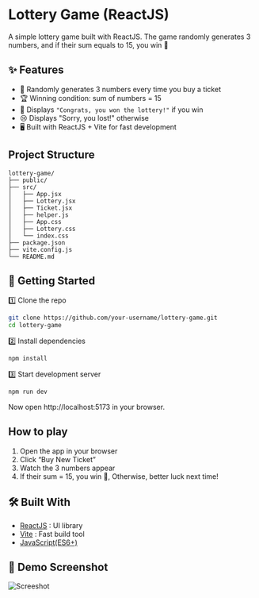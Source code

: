 # Lottery Game (ReactJS)

A simple lottery game built with ReactJS.
The game randomly generates 3 numbers, and if their sum equals to 15, you win 🎉

## ✨ Features

- 🎲 Randomly generates 3 numbers every time you buy a ticket
- 🏆 Winning condition: sum of numbers = 15
- 🎉 Displays `"Congrats, you won the lottery!"` if you win
- 😢 Displays "Sorry, you lost!" otherwise
- 🖥️ Built with ReactJS + Vite for fast development

## Project Structure

```pgsql
lottery-game/
├── public/
├── src/
│   ├── App.jsx
│   ├── Lottery.jsx
│   ├── Ticket.jsx
│   ├── helper.js
│   ├── App.css
│   ├── Lottery.css
│   └── index.css
├── package.json
├── vite.config.js
└── README.md
```

## 🚀 Getting Started

1️⃣ Clone the repo

```bash
git clone https://github.com/your-username/lottery-game.git
cd lottery-game
```

2️⃣ Install dependencies

```bash
npm install
```

3️⃣ Start development server

```bash
npm run dev
```

Now open http://localhost:5173 in your browser.

## How to play

1. Open the app in your browser
2. Click “Buy New Ticket”
3. Watch the 3 numbers appear
4. If their sum = 15, you win 🎉,
   Otherwise, better luck next time!

## 🛠️ Built With

- [ReactJS](https://react.dev/) : UI library
- [Vite](https://vite.dev/) : Fast build tool
- [JavaScript(ES6+)](https://developer.mozilla.org/en-US/docs/Web/JavaScript)

## 📸 Demo Screenshot

![Screeshot](lottery-game-two\src\image.png)
